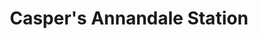 ---
title: "Casper's Annandale Station"
url: /hilliards/caspers-annandale-station/
shop: Lebensmittel
---